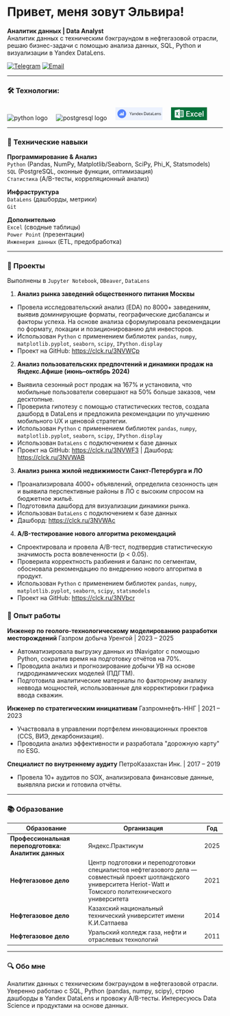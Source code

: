 # Привет, меня зовут Эльвира!
**Аналитик данных | Data Analyst**  
Аналитик данных с техническим бэкграундом в нефтегазовой отрасли, решаю бизнес-задачи с помощью анализа данных, SQL, Python и визуализации в Yandex DataLens.

[![Telegram](https://img.shields.io/badge/-Telegram-0088cc?style=flat&logo=telegram)](https://t.me/karimovaei) 
[![Email](https://img.shields.io/badge/-Email-8B89CC?style=flat&logo=mail.ru&logoColor=white)](mailto:karimovaell@gmail.com)

---
<h3 align="left">🛠 Технологии:</h3>

###

<div align="left">
  <img src="https://skillicons.dev/icons?i=py" height="40" alt="python logo"  />
  <img width="12" />
  <img src="https://skillicons.dev/icons?i=postgres" height="40" alt="postgresql logo"  />
  <img width="12" />
  <img src="https://github.com/av-paramonov/av-paramonov/blob/02f67d67c8d8f657ce2deadda2ebea1e6ed98f8f/logo_datalens_3.jpeg" height="30" alt="datalens logo"  /> 
  <img width="12" />
  <img src="https://github.com/av-paramonov/av-paramonov/blob/f5da942d1c33e5df3e97b85d3cc2f09e6c6d9ea0/logo_excel_2.webp" height="30" alt="datalens logo"  />
</div>

---

### 🔧 Технические навыки
**Программирование & Анализ**  
`Python` (Pandas, NumPy, Matplotlib/Seaborn, SciPy, Phi_K, Statsmodels)  
`SQL` (PostgreSQL, оконные функции, оптимизация)  
`Статистика` (A/B-тесты, корреляционный анализ)  

**Инфраструктура**  
`DataLens` (дашборды, метрики)  
`Git`  

**Дополнительно**  
`Excel` (сводные таблицы)  
`Power Point` (презентации)  
`Инженерия данных` (ETL, предобработка)  

---

### 🚀 Проекты

Выполнены в `Jupyter Notebook`, `DBeaver`, `DataLens`

1. **Анализ рынка заведений общественного питания Москвы**
- Провела исследовательский анализ (EDA) по 8000+ заведениям, выявив доминирующие форматы, географические дисбалансы и факторы успеха. На основе анализа сформулировала рекомендации по формату, локации и позиционированию для инвесторов.
- Использован `Python` с применением библиотек `pandas`, `numpy`, `matplotlib.pyplot`, `seaborn`, `scipy`, `IPython.display`
- Проект на GitHub: https://clck.ru/3NVWCp

2. **Анализ пользовательских предпочтений и динамики продаж на Яндекс.Афише (июнь–октябрь 2024)**
- Выявила сезонный рост продаж на 167% и установила, что мобильные пользователи совершают на 50% больше заказов, чем десктопные.
- Проверила гипотезу с помощью статистических тестов, создала дашборд в DataLens и
предложила рекомендации по улучшению мобильного UX и ценовой стратегии.
- Использован `Python` с применением библиотек `pandas`, `numpy`, `matplotlib.pyplot`, `seaborn`, `scipy`, `IPython.display`
- Использован `DataLens` с подключением к базе данных  
- Проект на GitHub: https://clck.ru/3NVWF3 | Дашборд: https://clck.ru/3NVWAB

3. **Анализ рынка жилой недвижимости Санкт-Петербурга и ЛО**
- Проанализировала 4000+ объявлений, определила сезонность цен и выявила перспективные районы в ЛО с высоким спросом на бюджетное жильё.
- Подготовила дашборд для визуализации динамики рынка.
- Использован `DataLens` с подключением к базе данных  
- Дашборд: https://clck.ru/3NVWAc

4. **A/B-тестирование нового алгоритма рекомендаций**
- Спроектировала и провела A/B-тест, подтвердив статистическую значимость роста вовлеченности (p < 0.05).
- Проверила корректность разбиения и баланс по сегментам, обосновала рекомендацию по внедрению нового алгоритма в продукт.
- Использован `Python` с применением библиотек `pandas`, `numpy`, `matplotlib.pyplot`, `seaborn`, `scipy`, `statsmodels`
- Проект на GitHub: https://clck.ru/3NVbcr

### 💼 Опыт работы 
**Инженер по геолого-технологическому моделированию разработки месторождений**
Газпром добыча Уренгой | 2023 – 2025

- Автоматизировала выгрузку данных из tNavigator с помощью Python, сократив время на подготовку отчётов на 70%.
- Проводила анализ и прогнозирование добычи УВ на основе гидродинамических моделей (ПДГТМ).
- Подготовила аналитические материалы по факторному анализу неввода мощностей, использованные для корректировки графика ввода скважин.

**Инженер по стратегическим инициативам**
Газпромнефть-ННГ | 2021 – 2023

- Участвовала в управлении портфелем инновационных проектов (CCS, ВИЭ, декарбонизация).
- Проводила анализ эффективности и разработала "дорожную карту" по ESG.

**Специалист по внутреннему аудиту**
ПетроКазахстан Инк. | 2017 – 2019

- Провела 10+ аудитов по SOX, анализировала финансовые данные, выявляла риски и готовила отчёты.

---

### 📚 Образование
| Образование | Организация | Год |
|------|-------------|-----|
| **Профессиональная переподготовка: Аналитик данных** | Яндекс.Практикум | 2025 |
| **Нефтегазовое дело** | Центр подготовки и переподготовки специалистов нефтегазового дела — совместный проект шотландского университета Heriot-Watt и Томского политехнического университета | 2021 |
| **Нефтегазовое дело** | Казахский национальный технический университет имени К.И.Сатпаева | 2014 |
| **Нефтегазовое дело** | Уральский колледж газа, нефти и отраслевых технологий | 2011 |

---

### 🔍 Обо мне

Аналитик данных с техническим бэкграундом в нефтегазовой отрасли. Уверенно работаю с SQL, Python (pandas, numpy, scipy), строю дашборды в Yandex DataLens и провожу A/B-тесты. Интересуюсь Data Science и продуктами на основе данных.
